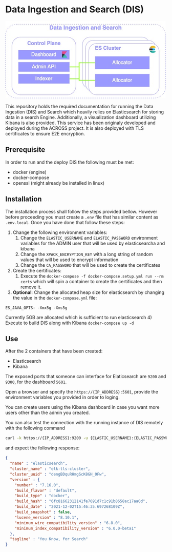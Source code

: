 # Data Ingestion and Search (DIS)

![Architecture](/docs/DIS.jpg)

This repository holds the required documentation for running the Data Ingestion (DIS) and Search which heavily relies on Elasticsearch for storing data in a search Engine. Additionally, a visualization dashboard utilizing Kibana is also provided. This service has been originaly developed and deployed during the ACROSS project. It is also deployed with TLS certificates to ensure E2E encryption.

## Prerequisite
In order to run and the deploy DIS the following must be met:
- docker (engine)
- docker-compose
- openssl (might already be installed in linux)

## Installation
The installation process shall follow the steps provided bellow. However before proceeding you must create a `.env` file that has similar content as `.env.local`. Once you have done that follow these steps:

1) Change the following environment variables:
   1) Change the `ELASTIC_USERNAME` and `ELASTIC_PASSWORD` environment variables for the ADMIN user that will be used by elasticsearcha and kibana
   2) Change the `XPACK_ENCRYPTION_KEY` with a long string of random values that will be used to encrypt information
   3) Change the `CA_PASSWORD` that will be used to create the certificates
2) Create the certificates:
   1) Execute the `docker-compose -f docker-compose.setup.yml run --rm certs` which will spin a container to create the certificates and then remove it.
3) **Optional**: Change the allocated heap size for elasticsearch by changing the value in the `docker-compose.yml` file:
```docker-compose
ES_JAVA_OPTS: -Xmx5g -Xms5g
```
Currently 5GB are allocated which is sufficient to run elasticsearch
4) Execute to build DIS along with Kibana `docker-compose up -d`

## Use
After the 2 containers that have been created:
- Elasticsearch
- Kibana

The exposed ports that someone can interface for Elaticsearch are `9200` and `9300`, for the dashboard `5601`.

Open a browser and specify the `https://{IP_ADDRESS}:5601`, provide the environment variables you provided in order to loging.

You can create users using the Kibana dashboard in case you want more users other than the admin you created.

You can also test the connection with the running instance of DIS remotely with the following command 
```bash
curl -k https://{IP_ADDRESS}:9200 -u {ELASTIC_USERNAME}:{ELASTIC_PASSWORD}
```

and expect the following response:
```json
{
  "name" : "elasticsearch",
  "cluster_name" : "elk-tls-cluster",
  "cluster_uuid" : "dengBDquRHmgScK8GH_0Fw",
  "version" : {
    "number" : "7.16.0",
    "build_flavor" : "default",
    "build_type" : "docker",
    "build_hash" : "6fc81662312141fe7691d7c1c91b8658ac17aa0d",
    "build_date" : "2021-12-02T15:46:35.697268109Z",
    "build_snapshot" : false,
    "lucene_version" : "8.10.1",
    "minimum_wire_compatibility_version" : "6.8.0",
    "minimum_index_compatibility_version" : "6.0.0-beta1"
  },
  "tagline" : "You Know, for Search"
}
```